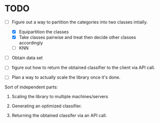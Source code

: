 TODO
====

- [ ] Figure out a way to partition the categories into two classes intially.
    - [x] Equipartition the classes
    - [x] Take classes pairwise and treat then decide other classes accordingly
    - [ ] KNN
- [ ] Obtain data set
- [ ] figure out how to return the obtained classifier to the client via API call.
- [ ] Plan a way to actually scale the library once it's done.


Sort of independent parts:

1. Scaling the library to multiple machines/servers

2. Generating an optimized classifier.

3. Returning the obtained classifer via an API call.
